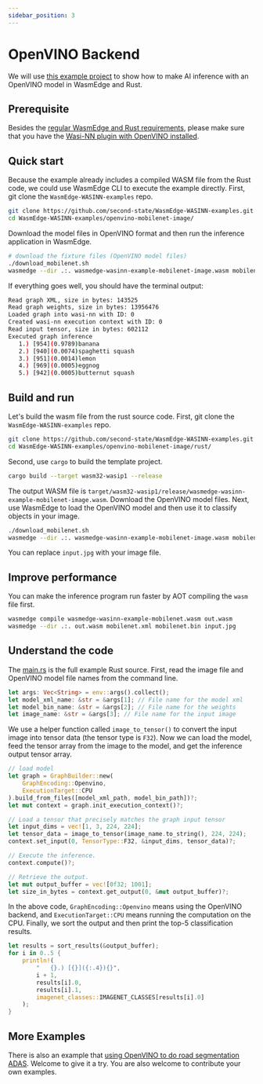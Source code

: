 ```yaml
---
sidebar_position: 3
---
```


# OpenVINO Backend

We will use [this example project](https://github.com/second-state/WasmEdge-WASINN-examples/tree/master/openvino-mobilenet-image) to show how to make AI inference with an OpenVINO model in WasmEdge and Rust.

## Prerequisite

Besides the [regular WasmEdge and Rust requirements](../../rust/setup.md), please make sure that you have the [Wasi-NN plugin with OpenVINO installed](../../../start/install.md#wasi-nn-plug-in-with-openvino-backend).

## Quick start

Because the example already includes a compiled WASM file from the Rust code, we could use WasmEdge CLI to execute the example directly. First, git clone the `WasmEdge-WASINN-examples` repo.

```bash
git clone https://github.com/second-state/WasmEdge-WASINN-examples.git
cd WasmEdge-WASINN-examples/openvino-mobilenet-image/
```

Download the model files in OpenVINO format and then run the inference application in WasmEdge.

```bash
# download the fixture files (OpenVINO model files)
./download_mobilenet.sh
wasmedge --dir .:. wasmedge-wasinn-example-mobilenet-image.wasm mobilenet.xml mobilenet.bin input.jpg
```

If everything goes well, you should have the terminal output:

```bash
Read graph XML, size in bytes: 143525
Read graph weights, size in bytes: 13956476
Loaded graph into wasi-nn with ID: 0
Created wasi-nn execution context with ID: 0
Read input tensor, size in bytes: 602112
Executed graph inference
   1.) [954](0.9789)banana
   2.) [940](0.0074)spaghetti squash
   3.) [951](0.0014)lemon
   4.) [969](0.0005)eggnog
   5.) [942](0.0005)butternut squash
```

## Build and run

Let's build the wasm file from the rust source code. First, git clone the `WasmEdge-WASINN-examples` repo.

```bash
git clone https://github.com/second-state/WasmEdge-WASINN-examples.git
cd WasmEdge-WASINN-examples/openvino-mobilenet-image/rust/
```

Second, use `cargo` to build the template project.

```bash
cargo build --target wasm32-wasip1 --release
```

The output WASM file is `target/wasm32-wasip1/release/wasmedge-wasinn-example-mobilenet-image.wasm`. Download the OpenVINO model files. Next, use WasmEdge to load the OpenVINO model and then use it to classify objects in your image.

```bash
./download_mobilenet.sh
wasmedge --dir .:. wasmedge-wasinn-example-mobilenet-image.wasm mobilenet.xml mobilenet.bin input.jpg
```

You can replace `input.jpg` with your image file.

## Improve performance

You can make the inference program run faster by AOT compiling the `wasm` file first.

```bash
wasmedge compile wasmedge-wasinn-example-mobilenet.wasm out.wasm
wasmedge --dir .:. out.wasm mobilenet.xml mobilenet.bin input.jpg
```

## Understand the code

The [main.rs](https://github.com/second-state/WasmEdge-WASINN-examples/tree/master/openvino-mobilenet-image/rust/src/main.rs) is the full example Rust source. First, read the image file and OpenVINO model file names from the command line.

```rust
let args: Vec<String> = env::args().collect();
let model_xml_name: &str = &args[1]; // File name for the model xml
let model_bin_name: &str = &args[2]; // File name for the weights
let image_name: &str = &args[3]; // File name for the input image
```

We use a helper function called `image_to_tensor()` to convert the input image into tensor data (the tensor type is `F32`). Now we can load the model, feed the tensor array from the image to the model, and get the inference output tensor array.

```rust
// load model
let graph = GraphBuilder::new(
    GraphEncoding::Openvino,
    ExecutionTarget::CPU
).build_from_files([model_xml_path, model_bin_path])?;
let mut context = graph.init_execution_context()?;

// Load a tensor that precisely matches the graph input tensor
let input_dims = vec![1, 3, 224, 224];
let tensor_data = image_to_tensor(image_name.to_string(), 224, 224);
context.set_input(0, TensorType::F32, &input_dims, tensor_data)?;

// Execute the inference.
context.compute()?;

// Retrieve the output.
let mut output_buffer = vec![0f32; 1001];
let size_in_bytes = context.get_output(0, &mut output_buffer)?;
```

In the above code, `GraphEncoding::Openvino` means using the OpenVINO backend, and `ExecutionTarget::CPU` means running the computation on the CPU. Finally, we sort the output and then print the top-5 classification results.

```rust
let results = sort_results(&output_buffer);
for i in 0..5 {
    println!(
        "   {}.) [{}]({:.4}){}",
        i + 1,
        results[i].0,
        results[i].1,
        imagenet_classes::IMAGENET_CLASSES[results[i].0]
    );
}
```

## More Examples

There is also an example that [using OpenVINO to do road segmentation ADAS](https://github.com/second-state/WasmEdge-WASINN-examples/tree/master/openvino-road-segmentation-adas/rust). Welcome to give it a try. You are also welcome to contribute your own examples.

